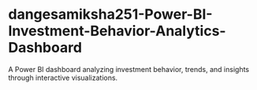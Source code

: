 # dangesamiksha251-Power-BI-Investment-Behavior-Analytics-Dashboard
A Power BI dashboard analyzing investment behavior, trends, and insights through interactive visualizations.
